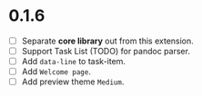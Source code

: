 # 0.1.6
* [ ] Separate **core library** out from this extension.
* [ ] Support Task List (TODO) for pandoc parser. 
* [ ] Add `data-line` to task-item.  
* [ ] Add `Welcome page`.  
* [ ] Add preview theme `Medium`. 